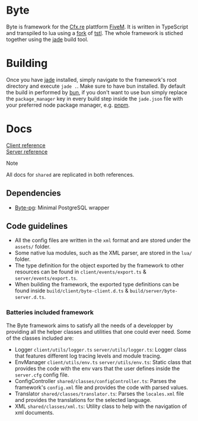 # Byte

Byte is framework for the [Cfx.re](https://github.com/JaRoLoz/jade) plattform [FiveM](https://fivem.net/). It is written in TypeScript and transpiled to lua using a [fork](https://github.com/JaRoLoz/TypeScriptToFiveMLua) of [tstl](https://typescripttolua.github.io/). The whole framework is stiched together using the [jade](https://github.com/JaRoLoz/jade) build tool.

# Building

Once you have [jade](https://github.com/JaRoLoz/jade) installed, simply navigate to the framework's root directory and execute `jade .`. Make sure to have bun installed. By default the build in performed by [bun](https://bun.sh/), if you don't want to use bun simply replace the `package_manager` key in every build step inside the `jade.json` file with your preferred node package manager, e.g. [pnpm](https://pnpm.io/es/).

# Docs

[Client reference](https://jaroloz.github.io/Byte/client)<br>
[Server reference](https://jaroloz.github.io/Byte/server)
> [!NOTE]
> All docs for `shared` are replicated in both references.

## Dependencies

- [Byte-pg](https://github.com/JaRoLoz/Byte-pg): Minimal PostgreSQL wrapper

## Code guidelines

-   All the config files are written in the `xml` format and are stored under the `assets/` folder.
-   Some native lua modules, such as the XML parser, are stored in the `lua/` folder.
-   The type definition for the object exported by the framework to other resources can be found in `client/events/export.ts` & `server/events/export.ts`.
-   When building the framework, the exported type definitions can be found inside `build/client/byte-client.d.ts` & `build/server/byte-server.d.ts`.

### Batteries included framework

The Byte framework aims to satisfy all the needs of a developper by providing all the helper classes and utilities that one could ever need. Some of the classes included are:

-   Logger `client/utils/logger.ts` `server/utils/logger.ts`: Logger class that features different log tracing levels and module tracing.
-   EnvManager `client/utils/env.ts` `server/utils/env.ts`: Static class that provides the code with the env vars that the user defines inside the `server.cfg` config file.
-   ConfigController `shared/classes/configController.ts`: Parses the framework's `config.xml` file and provides the code with parsed values.
-   Translator `shared/classes/translator.ts`: Parses the `locales.xml` file and provides the translations for the selected language.
-   XML `shared/classes/xml.ts`: Utility class to help with the navigation of xml documents.
